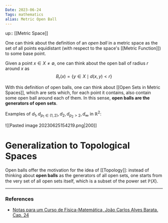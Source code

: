 ```yaml
---
Date: 2023-06-24
Tags: mathematics
alias: Metric Open Ball
---
```

up:: [[Metric Space]]

One can think about the definition of an *open ball* in a metric space as the set of all points equidistant (with respect to the space's [[Metric Function]]) to some base point.

Given a point $x \in X \neq \emptyset$, one can think about the open ball of radius $r$ around $x$ as
$$B_r(x) = \{y \in X \mid d(x, y) < r\}$$

With this definition of open balls, one can think about [[Open Sets in Metric Spaces]], which are sets which, for each point it contains, also contain some open ball around each of them. In this sense, **open balls are the generators of open sets**.

Examples of $d_1, d_{p_1 \in (1, 2)}, d_2, d_{p_2 > 2}, d_\infty$ in $\mathbb{R}^2$:

![[Pasted image 20230625154219.png|200]]

# Generalization to Topological Spaces
Open balls offer the motivation for the idea of [[Topology]]: instead of thinking about **open balls** as the generators of all open sets, one starts from the very set of all open sets itself, which is a subset of the power set $\mathbb{P}(X)$. 

---
### References
- [Notas para um Curso de Física-Matemática, João Carlos Alves Barata. Cap. 24](http://denebola.if.usp.br/~jbarata/Notas_de_aula/arquivos/nc-cap24.pdf) 